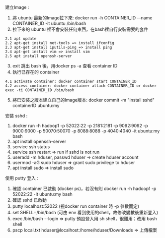 建立Image :
  1. 將 ubuntu 最新的Image拉下來: docker run -h CONTAINER_ID --name CONTAINER_ID -it ubuntu /bin/bash
  2. 拉下來的 ubuntu 裡不會安裝任何東西，在bash裡自行安裝需要的套件
  
    2.1 apt update
    2.2 apt-get install net-tools => install ifconfig
    2.3 apt-get install iputils-ping => install ping
    2.4 apt-get install vim => install vim
    2.5 apt install openssh-server
  3. exit 跳出 bash 後，用docker ps -a 查看 container ID
  4. 執行已存在的 container 
  
    4.1 activate container: docker container start CONTAINER_ID
    4.2 access container: docker container attach CONTAINER_ID or docker exec -ti CONTAINER_ID /bin/bash
  5. 將已安裝之版本建立自己的Image版本: docker commit -m "install sshd" containerID ubuntu:my

安裝 sshd : 
  1. docker run -h hadoop1 -p 52022:22 -p 2181:2181 -p 9092:9092 -p 9000:9000 -p 50070:50070 -p 8088:8088 -p 4040:4040 -it ubuntu:my bash
  2. apt install openssh-server
  3. service ssh status
  4. service ssh restart => run if sshd is not run
  5. useradd -m hduser, passwd hduser => create hduser account
  6. usermod -aG sudo hduser => grant sudo privilege to hduser
  7. apt install sudo => install sudo

使用 putty 登入 :
  1. 確認 container 已啟動 (docker ps)，若沒有則 docker run -h hadoop1 -p 52022:22 -it ubuntu:my bash
  2. 確認 sshd 已啟動
  3. putty localhost:52022 (視docker run container 時 -p 參數而定)
  4. set SHELL=/bin/bash (可由 env 看到使用的shell，故修改變數後重新登入)
  5. exec /bin/bash --login => putty 預設登入用 sh shell，很難用；改用 bash shell
  6. pscp local.txt hduser@localhost:/home/hduser/Downloads => 上傳檔案

